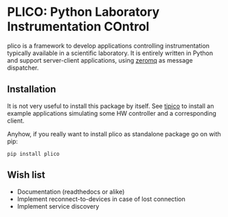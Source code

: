# PLICO: Python Laboratory Instrumentation COntrol

plico is a framework to develop applications controlling instrumentation typically available in a scientific laboratory.
It is entirely written in Python and support server-client applications, using [zeromq][zmq] as message dispatcher.



[zmq]: http://zeromq.org


## Installation

It is not very useful to install this package by itself. See [tipico][tipico] to install an example applications simulating some HW controller and a corresponding client. 

Anyhow, if you really want to install plico as standalone package go on with pip:

```
pip install plico
```

## Wish list

   + Documentation (readthedocs or alike)
   + Implement reconnect-to-devices in case of lost connection
   + Implement service discovery 


[tipico]: https://github.com/lbusoni/tipico
